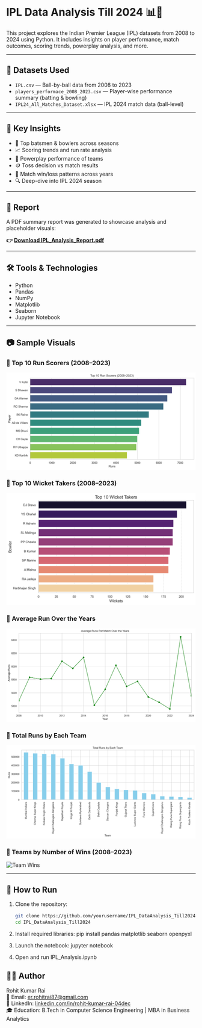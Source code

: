 # IPL Data Analysis Till 2024 📊🏏

This project explores the Indian Premier League (IPL) datasets from 2008 to 2024 using Python. It includes insights on player performance, match outcomes, scoring trends, powerplay analysis, and more.

---

## 📁 Datasets Used

- `IPL.csv` — Ball-by-ball data from 2008 to 2023  
- `players_performace_2008_2023.csv` — Player-wise performance summary (batting & bowling)  
- `IPL24_All_Matches_Dataset.xlsx` — IPL 2024 match data (ball-level)

---

## 📌 Key Insights

- 🏏 Top batsmen & bowlers across seasons  
- 📈 Scoring trends and run rate analysis  
- 🎯 Powerplay performance of teams  
- 🪙 Toss decision vs match results  
- 🧠 Match win/loss patterns across years  
- 🔍 Deep-dive into IPL 2024 season  

---

## 📄 Report

A PDF summary report was generated to showcase analysis and placeholder visuals:

**👉 [Download IPL_Analysis_Report.pdf](IPL_Analysis_Report.pdf)**

---

## 🛠️ Tools & Technologies

- Python  
- Pandas  
- NumPy  
- Matplotlib  
- Seaborn  
- Jupyter Notebook  

---

## 📷 Sample Visuals

### 🔹 Top 10 Run Scorers (2008–2023)
![Top 10 Run Scorers](images/top_10_run_scorers.png)

### 🔹 Top 10 Wicket Takers (2008–2023)
![Top 10 Wicket Takers](images/top_10_wicket_takers.png)

### 🔹 Average Run Over the Years
![Run Rate](images/Average_Runs_Per_Match_Over_the_Years.png)

### 🔹 Total Runs by Each Team
![Total Runs](images/Total_Runs_by_Each_Team.png)

### 🔹 Teams by Number of Wins (2008–2023)
![Team Wins](images/Top_Teams_by_Number_of_Wins_(2008–2023).png)


---

## 🚀 How to Run

1. Clone the repository:
   ```bash
   git clone https://github.com/yourusername/IPL_DataAnalysis_Till2024.git
   cd IPL_DataAnalysis_Till2024

2. Install required libraries:
   pip install pandas matplotlib seaborn openpyxl
   
3. Launch the notebook:
   jupyter notebook

4. Open and run IPL_Analysis.ipynb

## 👨‍💻 Author

Rohit Kumar Rai  
📧 Email: [er.rohitrai87@gmail.com](mailto:er.rohitrai87@gmail.com)  
🔗 LinkedIn: [linkedin.com/in/rohit-kumar-rai-04dec](https://www.linkedin.com/in/rohit-kumar-rai-04dec)  
🎓 Education: B.Tech in Computer Science Engineering | MBA in Business Analytics

